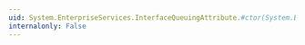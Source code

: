 ```yaml
---
uid: System.EnterpriseServices.InterfaceQueuingAttribute.#ctor(System.Boolean)
internalonly: False
---
```

